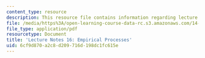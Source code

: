 ```yaml
---
content_type: resource
description: This resource file contains information regarding lecture 16.
file: /media/https%3A/open-learning-course-data-rc.s3.amazonaws.com/14-384-time-series-analysis-fall-2013/6cf9d870a2c8d209716d198dc1fc615e_MIT14_384F13_lec16.pdf
file_type: application/pdf
resourcetype: Document
title: 'Lecture Notes 16: Empirical Processes'
uid: 6cf9d870-a2c8-d209-716d-198dc1fc615e
---
```

